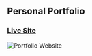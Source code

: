## Personal Portfolio

### [Live Site](https://portfolio-one-beta-43.vercel.app/)

![Portfolio Website](https://i.ibb.co/WgPMpts/image.png)